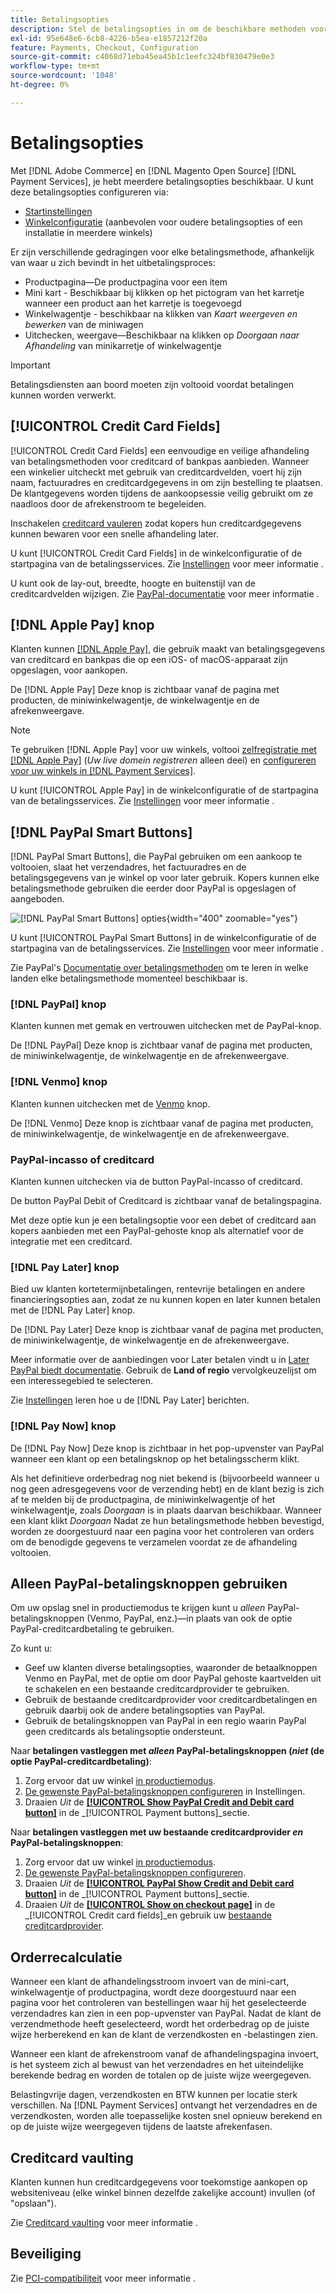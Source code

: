 ```yaml
---
title: Betalingsopties
description: Stel de betalingsopties in om de beschikbare methoden voor uw winkelklanten aan te passen.
exl-id: 95e648e6-6cb8-4226-b5ea-e1857212f20a
feature: Payments, Checkout, Configuration
source-git-commit: c4068d71eba45ea45b1c1eefc324bf830479e0e3
workflow-type: tm+mt
source-wordcount: '1048'
ht-degree: 0%

---
```


# Betalingsopties

Met [!DNL Adobe Commerce] en [!DNL Magento Open Source] [!DNL Payment Services], je hebt meerdere betalingsopties beschikbaar. U kunt deze betalingsopties configureren via:

* [Startinstellingen](payments-home.md)
* [Winkelconfiguratie](configure-admin.md) (aanbevolen voor oudere betalingsopties of een installatie in meerdere winkels)

Er zijn verschillende gedragingen voor elke betalingsmethode, afhankelijk van waar u zich bevindt in het uitbetalingsproces:

* Productpagina—De productpagina voor een item
* Mini kart - Beschikbaar bij klikken op het pictogram van het karretje wanneer een product aan het karretje is toegevoegd
* Winkelwagentje - beschikbaar na klikken van _Kaart weergeven en bewerken_ van de miniwagen
* Uitchecken, weergave—Beschikbaar na klikken op _Doorgaan naar Afhandeling_ van minikarretje of winkelwagentje

>[!IMPORTANT]
>
>Betalingsdiensten aan boord moeten zijn voltooid voordat betalingen kunnen worden verwerkt.

## [!UICONTROL Credit Card Fields]

[!UICONTROL Credit Card Fields] een eenvoudige en veilige afhandeling van betalingsmethoden voor creditcard of bankpas aanbieden. Wanneer een winkelier uitcheckt met gebruik van creditcardvelden, voert hij zijn naam, factuuradres en creditcardgegevens in om zijn bestelling te plaatsen. De klantgegevens worden tijdens de aankoopsessie veilig gebruikt om ze naadloos door de afrekenstroom te begeleiden.

Inschakelen [creditcard vauleren](#vaulting) zodat kopers hun creditcardgegevens kunnen bewaren voor een snelle afhandeling later.

U kunt [!UICONTROL Credit Card Fields] in de winkelconfiguratie of de startpagina van de betalingsservices. Zie [Instellingen](settings.md#credit-card-fields) voor meer informatie .

U kunt ook de lay-out, breedte, hoogte en buitenstijl van de creditcardvelden wijzigen. Zie [PayPal-documentatie](https://developer.paypal.com/docs/checkout/advanced/customize/card-field-style/) voor meer informatie .

## [!DNL Apple Pay] knop

Klanten kunnen [[!DNL Apple Pay]](https://www.apple.com/apple-pay/), die gebruik maakt van betalingsgegevens van creditcard en bankpas die op een iOS- of macOS-apparaat zijn opgeslagen, voor aankopen.

De [!DNL Apple Pay] Deze knop is zichtbaar vanaf de pagina met producten, de miniwinkelwagentje, de winkelwagentje en de afrekenweergave.

>[!NOTE]
>
> Te gebruiken [!DNL Apple Pay] voor uw winkels, voltooi [zelfregistratie met [!DNL Apple Pay]](https://developer.paypal.com/docs/checkout/apm/apple-pay/#register-your-live-domain) (_Uw live domein registreren_ alleen deel) en [configureren voor uw winkels in [!DNL Payment Services]](settings.md#payment-buttons).

U kunt [!UICONTROL Apple Pay] in de winkelconfiguratie of de startpagina van de betalingsservices. Zie [Instellingen](settings.md#apple-pay) voor meer informatie .

## [!DNL PayPal Smart Buttons]

[!DNL PayPal Smart Buttons], die PayPal gebruiken om een aankoop te voltooien, slaat het verzendadres, het factuuradres en de betalingsgegevens van je winkel op voor later gebruik. Kopers kunnen elke betalingsmethode gebruiken die eerder door PayPal is opgeslagen of aangeboden.

![[!DNL PayPal Smart Buttons] opties](assets/payment-buttons.png){width="400" zoomable="yes"}

U kunt [!UICONTROL PayPal Smart Buttons] in de winkelconfiguratie of de startpagina van de betalingsservices.  Zie [Instellingen](settings.md#payment-buttons) voor meer informatie .

Zie PayPal&#39;s [Documentatie over betalingsmethoden](https://developer.paypal.com/docs/checkout/payment-methods/) om te leren in welke landen elke betalingsmethode momenteel beschikbaar is.

### [!DNL PayPal] knop

Klanten kunnen met gemak en vertrouwen uitchecken met de PayPal-knop.

De [!DNL PayPal] Deze knop is zichtbaar vanaf de pagina met producten, de miniwinkelwagentje, de winkelwagentje en de afrekenweergave.

### [!DNL Venmo] knop

Klanten kunnen uitchecken met de [Venmo](https://venmo.com/) knop.

De [!DNL Venmo] Deze knop is zichtbaar vanaf de pagina met producten, de miniwinkelwagentje, de winkelwagentje en de afrekenweergave.

### PayPal-incasso of creditcard

Klanten kunnen uitchecken via de button PayPal-incasso of creditcard.

De button PayPal Debit of Creditcard is zichtbaar vanaf de betalingspagina.

Met deze optie kun je een betalingsoptie voor een debet of creditcard aan kopers aanbieden met een PayPal-gehoste knop als alternatief voor de integratie met een creditcard.

### [!DNL Pay Later] knop

Bied uw klanten kortetermijnbetalingen, rentevrije betalingen en andere financieringsopties aan, zodat ze nu kunnen kopen en later kunnen betalen met de [!DNL Pay Later] knop.

De [!DNL Pay Later] Deze knop is zichtbaar vanaf de pagina met producten, de miniwinkelwagentje, de winkelwagentje en de afrekenweergave.

Meer informatie over de aanbiedingen voor Later betalen vindt u in [Later PayPal biedt documentatie](https://developer.paypal.com/docs/checkout/pay-later/us/). Gebruik de **Land of regio** vervolgkeuzelijst om een interessegebied te selecteren.

Zie [Instellingen](settings.md#payment-buttons) leren hoe u de [!DNL Pay Later] berichten.

### [!DNL Pay Now] knop

De [!DNL Pay Now] Deze knop is zichtbaar in het pop-upvenster van PayPal wanneer een klant op een betalingsknop op het betalingsscherm klikt.

Als het definitieve orderbedrag nog niet bekend is (bijvoorbeeld wanneer u nog geen adresgegevens voor de verzending hebt) en de klant bezig is zich af te melden bij de productpagina, de miniwinkelwagentje of het winkelwagentje, zoals _Doorgaan_ is in plaats daarvan beschikbaar. Wanneer een klant klikt _Doorgaan_ Nadat ze hun betalingsmethode hebben bevestigd, worden ze doorgestuurd naar een pagina voor het controleren van orders om de benodigde gegevens te verzamelen voordat ze de afhandeling voltooien.

## Alleen PayPal-betalingsknoppen gebruiken

Om uw opslag snel in productiemodus te krijgen kunt u _alleen_ PayPal-betalingsknoppen (Venmo, PayPal, enz.)—in plaats van ook de optie PayPal-creditcardbetaling te gebruiken.

Zo kunt u:

* Geef uw klanten diverse betalingsopties, waaronder de betaalknoppen Venmo en PayPal, met de optie om door PayPal gehoste kaartvelden uit te schakelen en een bestaande creditcardprovider te gebruiken.
* Gebruik de bestaande creditcardprovider voor creditcardbetalingen en gebruik daarbij ook de andere betalingsopties van PayPal.
* Gebruik de betalingsknoppen van PayPal in een regio waarin PayPal geen creditcards als betalingsoptie ondersteunt.

Naar **betalingen vastleggen met _alleen_ PayPal-betalingsknoppen (_niet_ (de optie PayPal-creditcardbetaling)**:

1. Zorg ervoor dat uw winkel [in productiemodus](settings.md#enable-payment-services).
1. [De gewenste PayPal-betalingsknoppen configureren](settings.md#payment-buttons) in Instellingen.
1. Draaien _Uit_ de **[[!UICONTROL Show PayPal Credit and Debit card button]](settings.md#payment-buttons)** in de _[!UICONTROL Payment buttons]_sectie.

Naar **betalingen vastleggen met uw bestaande creditcardprovider _en_ PayPal-betalingsknoppen**:

1. Zorg ervoor dat uw winkel [in productiemodus](settings.md#enable-payment-services).
1. [De gewenste PayPal-betalingsknoppen configureren](settings.md#payment-buttons).
1. Draaien _Uit_ de **[[!UICONTROL PayPal Show Credit and Debit card button]](settings.md#payment-buttons)** in de _[!UICONTROL Payment buttons]_sectie.
1. Draaien _Uit_ de **[[!UICONTROL Show on checkout page]](settings.md#credit-card-fields)** in de _[!UICONTROL Credit card fields]_en gebruik uw [bestaande creditcardprovider](https://experienceleague.adobe.com/docs/commerce-admin/stores-sales/payments/payments.html#payments).

## Orderrecalculatie

Wanneer een klant de afhandelingsstroom invoert van de mini-cart, winkelwagentje of productpagina, wordt deze doorgestuurd naar een pagina voor het controleren van bestellingen waar hij het geselecteerde verzendadres kan zien in een pop-upvenster van PayPal. Nadat de klant de verzendmethode heeft geselecteerd, wordt het orderbedrag op de juiste wijze herberekend en kan de klant de verzendkosten en -belastingen zien.

Wanneer een klant de afrekenstroom vanaf de afhandelingspagina invoert, is het systeem zich al bewust van het verzendadres en het uiteindelijke berekende bedrag en worden de totalen op de juiste wijze weergegeven.

Belastingvrije dagen, verzendkosten en BTW kunnen per locatie sterk verschillen. Na [!DNL Payment Services] ontvangt het verzendadres en de verzendkosten, worden alle toepasselijke kosten snel opnieuw berekend en op de juiste wijze weergegeven tijdens de laatste afrekenfasen.

## Creditcard vaulting

Klanten kunnen hun creditcardgegevens voor toekomstige aankopen op websiteniveau (elke winkel binnen dezelfde zakelijke account) invullen (of &quot;opslaan&quot;).

Zie [Creditcard vaulting](vaulting.md) voor meer informatie .

## Beveiliging

Zie [PCI-compatibiliteit](security.md#pci-compliance) voor meer informatie .
